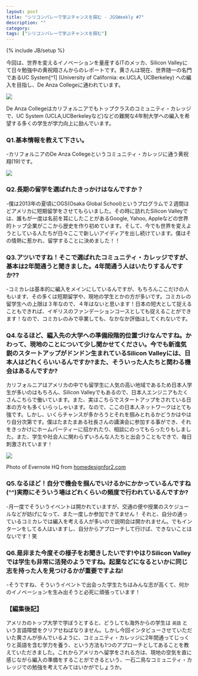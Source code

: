 ```yaml
---
layout: post
title: "シリコンバレーで学ぶチャンスを掴む - JGSWeekly #7"
description: ""
category: 
tags: ["シリコンバレーで学ぶチャンスを掴む"]
---
```

{% include JB/setup %}


今回は、世界を変えるイノベーションを量産するITのメッカ、Silicon Valleyにて日々勉強中の黄祝翔さんからのレポートです。黄さんは現在、世界随一の名門であるUC System[^1] (University of California: ex.UCLA, UCBerkeley) への編入を目指し、De Anza Collegeに通われています。

![]({{site.url}}/assets/uploads/7/silicon_valley.jpg)

De Anza Collegeはカリフォルニアでもトップクラスのコミュニティ・カレッジで、UC System (UCLA,UCBerkeleyなど)などの難関な4年制大学への編入を希望する多くの学生が学力向上に励んでいます。


### Q1.基本情報を教えて下さい。

-カリフォルニアのDe Anza Collegeというコミュニティ・カレッジに通う黄祝翔(19)です。

![]({{site.url}}/assets/uploads/7/profile.jpg)

### Q2.長期の留学を選ばれたきっかけはなんですか？

-僕は2013年の夏頃にOGS(Osaka Global School)というプログラムで２週間ほどアメリカに短期留学をさせてもらいました。その時に訪れたSilicon Valleyでは、誰もが一度は名前を耳にしたことがあるGoogle, Yahoo, Appleなどの世界的トップ企業がここから歴史を作り初めています。そして、今でも世界を変えようとしている人たちが日々ここで新しいアイディアを出し続けています。僕はその情熱に惹かれ、留学することに決めました！！

### Q3.アツいですね！そこで選ばれたコミュニティ・カレッジですが、基本は2年間通うと聞きました。4年間通う人はいたりするんですか??

-コミカレは基本的に編入をメインにしているんですが、もちろんここだけの人もいます、その多くは短期留学や、現地の学生とかの方が多いです。コミカレの留学生への上限は３年なので、４年はないと思います！日本の短大として捉えることもできれば、イギリスのファンデーションコースとしても捉えることができます！なので、コミカレのみで卒業しても、なかなか評価はしてくれないです。

### Q4.なるほど、編入先の大学への準備段階的位置づけなんですね。かわって、現地のことについて少し聞かせてください。今でも新進気鋭のスタートアップがドンドン生まれているSilicon Valleyには、日本人はどれくらいいるんですか?また、そういった人たちと関わる機会はあるんですか?

カリフォルニアはアメリカの中でも留学生に人気の高い地域であるため日本人学生が多いのはもちろん、Silicon Valleyでもあるので、日本人エンジニアもたくさんこちらで働いています。また、実はこちらでスタートアップをされている日本の方々も多くいらっしゃいます。なので、ここの日本人ネットワークはとても強です。しかし、いくらチャンスが多かろうとそれを掴みとれるかどうかはやはり自分次第です。僕はたまたまある社長さんの講演会に参加する事ができ、それをきっかけにホームパーティーに招かれたり、相談にのってもらったりもしました。また、学生や社会人に関わらずいろんな人たちと出会うこともできで、毎日刺激されています！

![]({{site.url}}/assets/uploads/7/evernote_office.jpg)

Photo of Evernote HQ from [homedesignfor2.com](http://www.homedesignfor2.com/evernote-silicon-valley-hq-by-studio-oa/07/30/2013/)

### Q5.なるほど！自分で機会を掴んでいけるかにかかっているんですね(^^)実際にそういう場はどれくらいの頻度で行われているんですか?

-月一度でそういうイベントは開かれていますが、交通の便や授業のスケジュールなどが妨げになって、また一度しか参加できてません！
それと、自分の通っているコミカレでは編入を考える人が多いので説明会は開かれません。でもインターンをしてる人はいますし、自分からアプローチして行けば、できないことはないです！笑

### Q6.是非また今度その様子をお聞きしたいです!やはりSilicon Valleyでは学生も非常に活発のようですね。起業などになるといかに同じ志を持った人を見つけるかが重要ですよね!

-そうですね、そういうイベントで出会った学生たちはみんな志が高くて、何かのイノベーションを生み出そうと必死に頑張っています！

### 【編集後記】

アメリカのトップ大学で学ぼうとすると、どうしても海外からの学生は `英語` という言語障壁をクリアせねばなりません。しかし今回インタビューさせていただいた黄さんが歩んでいるように、コミュニティ・カレッジに2年間通ってじっくりと英語を含む学力を養う、という方法も1つのアプローチとしてあることを教えていただきました。これからアメリカへ留学をされる方は、現地の空気を直に感じながら編入の準備をすることができるという、一石二鳥なコミュニティ・カレッジでの勉強を考えてみてはいかがでしょうか。